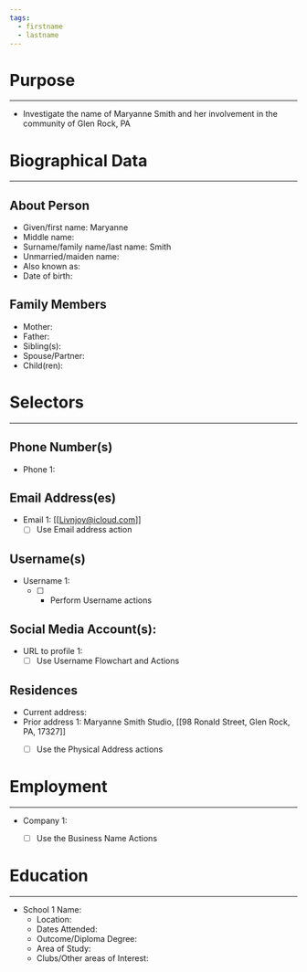 ```yaml
---
tags:
  - firstname
  - lastname
---
```

# Purpose
---
-  Investigate the name of Maryanne Smith and her involvement in the community of Glen Rock, PA

# Biographical Data
---
## About Person 
- Given/first name: Maryanne 
- Middle name:
- Surname/family name/last name: Smith
- Unmarried/maiden name:
- Also known as: 
- Date of birth:

## Family Members
- Mother:
- Father:
- Sibling(s):
- Spouse/Partner:
- Child(ren):

# Selectors
---
## Phone Number(s)
- Phone 1: 
## Email Address(es)
- Email 1: [[Livnjoy@icloud.com]]
	- [ ] Use Email address action

## Username(s)
- Username 1:
	- [ ] - Perform Username actions

## Social Media Account(s):
- URL to profile 1:
	- [ ] Use Username Flowchart and Actions

## Residences
- Current address:
- Prior address 1: Maryanne Smith Studio, [[98 Ronald Street, Glen Rock, PA, 17327]]
	- [ ] Use the Physical Address actions


# Employment
---
- Company 1: 
	- [ ] Use the Business Name Actions


# Education
---
-  School 1 Name:
	- Location:
	- Dates Attended:
	- Outcome/Diploma Degree:
	- Area of Study:
	- Clubs/Other areas of Interest: